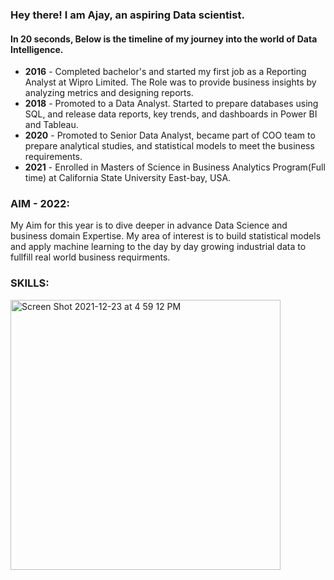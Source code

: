 ### Hey there! I am Ajay, an aspiring Data scientist.
#### In 20 seconds, Below is the timeline of my journey into the world of Data Intelligence.

- **2016** - Completed bachelor's and started my first job as a Reporting Analyst at Wipro Limited. The Role was to provide business insights by analyzing metrics and designing reports.
- **2018** - Promoted to a Data Analyst. Started to prepare databases using SQL, and release data reports, key trends, and dashboards in Power BI and Tableau.
- **2020** - Promoted to Senior Data Analyst, became part of COO team to prepare analytical studies, and statistical models to meet the business requirements.
- **2021** - Enrolled in Masters of Science in Business Analytics Program(Full time) at California State University East-bay, USA.

### AIM - 2022:  
My Aim for this year is to dive deeper in advance Data Science and business domain Expertise. My area of interest is to build statistical models and apply machine learning to the day by day growing industrial data to fullfill real world business requirments.
### SKILLS:

<img width="432" alt="Screen Shot 2021-12-23 at 4 59 12 PM" src="https://user-images.githubusercontent.com/64645859/147303409-f36a86dc-2b26-41d8-8ee2-93ea3193059b.png">
